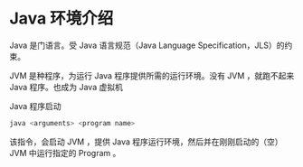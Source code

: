 # Java 环境介绍

Java 是门语言。受 Java 语言规范（Java Language Specification，JLS）的约束。

JVM 是种程序，为运行 Java 程序提供所需的运行环境。没有 JVM ，就跑不起来 Java 程序。也成为 Java 虚拟机

Java 程序启动

```java
java <arguments> <program name>
```

该指令，会启动 JVM ，提供 Java 程序运行环境，然后并在刚刚启动的（空）JVM 中运行指定的 Program 。